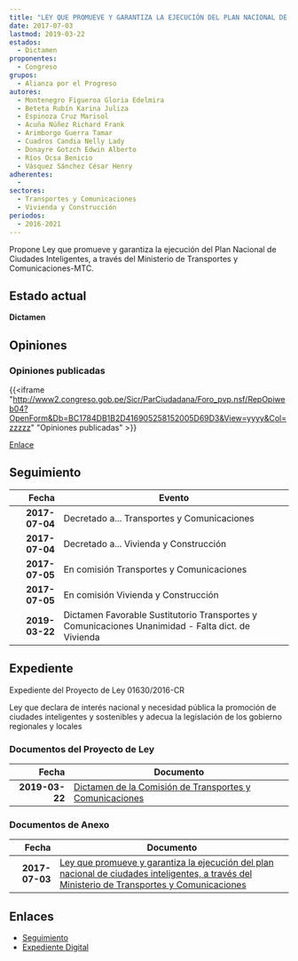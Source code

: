 ```yaml
---
title: "LEY QUE PROMUEVE Y GARANTIZA LA EJECUCIÓN DEL PLAN NACIONAL DE CIUDADES INTELIGENTES, A TRAVÉS DEL MINISTERIO DE TRANSPORTES Y COMUNICACIONES"
date: 2017-07-03
lastmod: 2019-03-22
estados: 
  - Dictamen
proponentes: 
  - Congreso
grupos: 
  - Alianza por el Progreso
autores: 
  - Montenegro Figueroa Gloria Edelmira
  - Beteta Rubín Karina Juliza
  - Espinoza Cruz Marisol
  - Acuña Núñez Richard Frank
  - Arimborgo Guerra Tamar
  - Cuadros Candia Nelly Lady
  - Donayre Gotzch Edwin Alberto
  - Ríos Ocsa Benicio
  - Vásquez Sánchez César Henry
adherentes: 
  - 
sectores: 
  - Transportes y Comunicaciones
  - Vivienda y Construcción
periodos: 
  - 2016-2021
---
```


Propone Ley que promueve y garantiza la ejecución del Plan Nacional de Ciudades Inteligentes, a través del Ministerio de Transportes y Comunicaciones-MTC.


## Estado actual

**Dictamen**

## Opiniones

### Opiniones publicadas

{{<iframe "http://www2.congreso.gob.pe/Sicr/ParCiudadana/Foro_pvp.nsf/RepOpiweb04?OpenForm&Db=BC1784DB1B2D416905258152005D69D3&View=yyyy&Col=zzzzz" "Opiniones publicadas" >}}

[Enlace](http://www2.congreso.gob.pe/Sicr/ParCiudadana/Foro_pvp.nsf/RepOpiweb04?OpenForm&Db=BC1784DB1B2D416905258152005D69D3&View=yyyy&Col=zzzzz)

## Seguimiento

| Fecha | Evento |
|------:|--------|
| **2017-07-04** | Decretado a... Transportes y Comunicaciones|
| **2017-07-04** | Decretado a... Vivienda y Construcción|
| **2017-07-05** | En comisión Transportes y Comunicaciones|
| **2017-07-05** | En comisión Vivienda y Construcción|
| **2019-03-22** | Dictamen Favorable Sustitutorio Transportes y Comunicaciones Unanimidad - Falta dict. de Vivienda|


## Expediente

Expediente del Proyecto de Ley 01630/2016-CR

Ley que declara de interés nacional y necesidad pública la promoción de ciudades inteligentes y sostenibles y adecua la legislación de los gobierno regionales y locales


### Documentos del Proyecto de Ley

| Fecha | Documento |
|------:|--------|
| **2019-03-22** | [Dictamen de la Comisión de Transportes y Comunicaciones](http://www.leyes.congreso.gob.pe/Documentos/2016_2021/Dictamenes/Proyectos_de_Ley/01630DC23MAY20190322.pdf) |

### Documentos de Anexo

| Fecha | Documento |
|------:|--------|
| **2017-07-03** | [Ley que promueve y garantiza la ejecución del plan nacional de ciudades inteligentes, a través del Ministerio de Transportes y Comunicaciones](http://www.leyes.congreso.gob.pe/Documentos/2016_2021/Proyectos_de_Ley_y_de_Resoluciones_Legislativas/PL0163020170703..pdf) |

## Enlaces 

- [Seguimiento](http://www2.congreso.gob.pe/Sicr/TraDocEstProc/CLProLey2016.nsf/f7fff46988ca05b1052578e100829cc7/d79eb05d89b1d9d1052581520059ac90?OpenDocument)
- [Expediente Digital](http://www2.congreso.gob.pehttp://www2.congreso.gob.pe/Sicr/TraDocEstProc/CLProLey2016.nsf/f7fff46988ca05b1052578e100829cc7/d79eb05d89b1d9d1052581520059ac90?OpenDocument&Click=05257FB7005EB655.eb71d0cf91d8294e05256cdf006b5706/$Body/0.1C6C)
